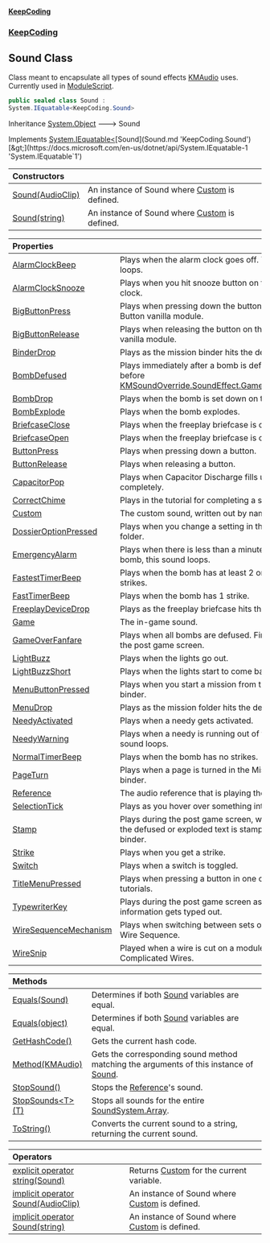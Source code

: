 #### [KeepCoding](index.md 'index')
### [KeepCoding](KeepCoding.md 'KeepCoding')
## Sound Class
Class meant to encapsulate all types of sound effects [KMAudio](https://docs.microsoft.com/en-us/dotnet/api/KMAudio 'KMAudio') uses. Currently used in [ModuleScript](ModuleScript.md 'KeepCoding.ModuleScript').  
```csharp
public sealed class Sound :
System.IEquatable<KeepCoding.Sound>
```

Inheritance [System.Object](https://docs.microsoft.com/en-us/dotnet/api/System.Object 'System.Object') &#129106; Sound  

Implements [System.IEquatable&lt;](https://docs.microsoft.com/en-us/dotnet/api/System.IEquatable-1 'System.IEquatable`1')[Sound](Sound.md 'KeepCoding.Sound')[&gt;](https://docs.microsoft.com/en-us/dotnet/api/System.IEquatable-1 'System.IEquatable`1')  

| Constructors | |
| :--- | :--- |
| [Sound(AudioClip)](Sound..ctor.hIDiGbTX3EJcCHwWr4+itA.md 'KeepCoding.Sound.Sound(AudioClip)') | An instance of Sound where [Custom](Sound.Custom.md 'KeepCoding.Sound.Custom') is defined.<br/> |
| [Sound(string)](Sound..ctor.SEB2CwcDvjVVhxlQhJ3X9Q.md 'KeepCoding.Sound.Sound(string)') | An instance of Sound where [Custom](Sound.Custom.md 'KeepCoding.Sound.Custom') is defined.<br/> |

| Properties | |
| :--- | :--- |
| [AlarmClockBeep](Sound.AlarmClockBeep.md 'KeepCoding.Sound.AlarmClockBeep') | Plays when the alarm clock goes off. This sound loops.<br/> |
| [AlarmClockSnooze](Sound.AlarmClockSnooze.md 'KeepCoding.Sound.AlarmClockSnooze') | Plays when you hit snooze button on the alarm clock.<br/> |
| [BigButtonPress](Sound.BigButtonPress.md 'KeepCoding.Sound.BigButtonPress') | Plays when pressing down the button on the Big Button vanilla module.<br/> |
| [BigButtonRelease](Sound.BigButtonRelease.md 'KeepCoding.Sound.BigButtonRelease') | Plays when releasing the button on the Big Button vanilla module.<br/> |
| [BinderDrop](Sound.BinderDrop.md 'KeepCoding.Sound.BinderDrop') | Plays as the mission binder hits the desk.<br/> |
| [BombDefused](Sound.BombDefused.md 'KeepCoding.Sound.BombDefused') | Plays immediately after a bomb is defused. Plays before [KMSoundOverride.SoundEffect.GameOverFanfare](https://docs.microsoft.com/en-us/dotnet/api/KMSoundOverride.SoundEffect.GameOverFanfare 'KMSoundOverride.SoundEffect.GameOverFanfare').<br/> |
| [BombDrop](Sound.BombDrop.md 'KeepCoding.Sound.BombDrop') | Plays when the bomb is set down on the desk.<br/> |
| [BombExplode](Sound.BombExplode.md 'KeepCoding.Sound.BombExplode') | Plays when the bomb explodes.<br/> |
| [BriefcaseClose](Sound.BriefcaseClose.md 'KeepCoding.Sound.BriefcaseClose') | Plays when the freeplay briefcase is closed.<br/> |
| [BriefcaseOpen](Sound.BriefcaseOpen.md 'KeepCoding.Sound.BriefcaseOpen') | Plays when the freeplay briefcase is opened.<br/> |
| [ButtonPress](Sound.ButtonPress.md 'KeepCoding.Sound.ButtonPress') | Plays when pressing down a button.<br/> |
| [ButtonRelease](Sound.ButtonRelease.md 'KeepCoding.Sound.ButtonRelease') | Plays when releasing a button.<br/> |
| [CapacitorPop](Sound.CapacitorPop.md 'KeepCoding.Sound.CapacitorPop') | Plays when Capacitor Discharge fills up completely.<br/> |
| [CorrectChime](Sound.CorrectChime.md 'KeepCoding.Sound.CorrectChime') | Plays in the tutorial for completing a step correctly.<br/> |
| [Custom](Sound.Custom.md 'KeepCoding.Sound.Custom') | The custom sound, written out by name.<br/> |
| [DossierOptionPressed](Sound.DossierOptionPressed.md 'KeepCoding.Sound.DossierOptionPressed') | Plays when you change a setting in the menu folder.<br/> |
| [EmergencyAlarm](Sound.EmergencyAlarm.md 'KeepCoding.Sound.EmergencyAlarm') | Plays when there is less than a minute left on the bomb, this sound loops.<br/> |
| [FastestTimerBeep](Sound.FastestTimerBeep.md 'KeepCoding.Sound.FastestTimerBeep') | Plays when the bomb has at least 2 or more strikes.<br/> |
| [FastTimerBeep](Sound.FastTimerBeep.md 'KeepCoding.Sound.FastTimerBeep') | Plays when the bomb has 1 strike.<br/> |
| [FreeplayDeviceDrop](Sound.FreeplayDeviceDrop.md 'KeepCoding.Sound.FreeplayDeviceDrop') | Plays as the freeplay briefcase hits the desk.<br/> |
| [Game](Sound.Game.md 'KeepCoding.Sound.Game') | The in-game sound.<br/> |
| [GameOverFanfare](Sound.GameOverFanfare.md 'KeepCoding.Sound.GameOverFanfare') | Plays when all bombs are defused. Finishes before the post game screen.<br/> |
| [LightBuzz](Sound.LightBuzz.md 'KeepCoding.Sound.LightBuzz') | Plays when the lights go out.<br/> |
| [LightBuzzShort](Sound.LightBuzzShort.md 'KeepCoding.Sound.LightBuzzShort') | Plays when the lights start to come back on.<br/> |
| [MenuButtonPressed](Sound.MenuButtonPressed.md 'KeepCoding.Sound.MenuButtonPressed') | Plays when you start a mission from the mission binder.<br/> |
| [MenuDrop](Sound.MenuDrop.md 'KeepCoding.Sound.MenuDrop') | Plays as the mission folder hits the desk.<br/> |
| [NeedyActivated](Sound.NeedyActivated.md 'KeepCoding.Sound.NeedyActivated') | Plays when a needy gets activated.<br/> |
| [NeedyWarning](Sound.NeedyWarning.md 'KeepCoding.Sound.NeedyWarning') | Plays when a needy is running out of time. This sound loops.<br/> |
| [NormalTimerBeep](Sound.NormalTimerBeep.md 'KeepCoding.Sound.NormalTimerBeep') | Plays when the bomb has no strikes.<br/> |
| [PageTurn](Sound.PageTurn.md 'KeepCoding.Sound.PageTurn') | Plays when a page is turned in the Missions binder.<br/> |
| [Reference](Sound.Reference.md 'KeepCoding.Sound.Reference') | The audio reference that is playing the sound.<br/> |
| [SelectionTick](Sound.SelectionTick.md 'KeepCoding.Sound.SelectionTick') | Plays as you hover over something interactable.<br/> |
| [Stamp](Sound.Stamp.md 'KeepCoding.Sound.Stamp') | Plays during the post game screen, when either the defused or exploded text is stamped onto the binder.<br/> |
| [Strike](Sound.Strike.md 'KeepCoding.Sound.Strike') | Plays when you get a strike.<br/> |
| [Switch](Sound.Switch.md 'KeepCoding.Sound.Switch') | Plays when a switch is toggled.<br/> |
| [TitleMenuPressed](Sound.TitleMenuPressed.md 'KeepCoding.Sound.TitleMenuPressed') | Plays when pressing a button in one of the tutorials.<br/> |
| [TypewriterKey](Sound.TypewriterKey.md 'KeepCoding.Sound.TypewriterKey') | Plays during the post game screen as the mission information gets typed out.<br/> |
| [WireSequenceMechanism](Sound.WireSequenceMechanism.md 'KeepCoding.Sound.WireSequenceMechanism') | Plays when switching between sets of wires in Wire Sequence.<br/> |
| [WireSnip](Sound.WireSnip.md 'KeepCoding.Sound.WireSnip') | Played when a wire is cut on a module like Complicated Wires.<br/> |

| Methods | |
| :--- | :--- |
| [Equals(Sound)](Sound.Equals.c6uGonaS3e4ASyDzvkttuw.md 'KeepCoding.Sound.Equals(KeepCoding.Sound)') | Determines if both [Sound](Sound.md 'KeepCoding.Sound') variables are equal.<br/> |
| [Equals(object)](Sound.Equals.FPfKaUiVpkRnA41gfKxjYQ.md 'KeepCoding.Sound.Equals(object)') | Determines if both [Sound](Sound.md 'KeepCoding.Sound') variables are equal.<br/> |
| [GetHashCode()](Sound.GetHashCode().md 'KeepCoding.Sound.GetHashCode()') | Gets the current hash code.<br/> |
| [Method(KMAudio)](Sound.Method.24QuhqsELxRIr9EQ4sXIPg.md 'KeepCoding.Sound.Method(KMAudio)') | Gets the corresponding sound method matching the arguments of this instance of [Sound](Sound.md 'KeepCoding.Sound').<br/> |
| [StopSound()](Sound.StopSound().md 'KeepCoding.Sound.StopSound()') | Stops the [Reference](Sound.Reference.md 'KeepCoding.Sound.Reference')'s sound.<br/> |
| [StopSounds&lt;T&gt;(T)](Sound.StopSounds.+0gH8uuUhUv4gNw18eveqA.md 'KeepCoding.Sound.StopSounds&lt;T&gt;(T)') | Stops all sounds for the entire [Sound](Sound.md 'KeepCoding.Sound')[System.Array](https://docs.microsoft.com/en-us/dotnet/api/System.Array 'System.Array').<br/> |
| [ToString()](Sound.ToString().md 'KeepCoding.Sound.ToString()') | Converts the current sound to a string, returning the current sound.<br/> |

| Operators | |
| :--- | :--- |
| [explicit operator string(Sound)](Sound.op_Explicit.iRGhnmJkgxDgJ9AH9Ez1Iw.md 'KeepCoding.Sound.op_Explicit string(KeepCoding.Sound)') | Returns [Custom](Sound.Custom.md 'KeepCoding.Sound.Custom') for the current variable.<br/> |
| [implicit operator Sound(AudioClip)](Sound.op_Implicit.1VVtMvd0MhUc57.Uh+cStw.md 'KeepCoding.Sound.op_Implicit KeepCoding.Sound(AudioClip)') | An instance of Sound where [Custom](Sound.Custom.md 'KeepCoding.Sound.Custom') is defined.<br/> |
| [implicit operator Sound(string)](Sound.op_Implicit.9LcqouHaO9eloVUnV6Vf5A.md 'KeepCoding.Sound.op_Implicit KeepCoding.Sound(string)') | An instance of Sound where [Custom](Sound.Custom.md 'KeepCoding.Sound.Custom') is defined.<br/> |

